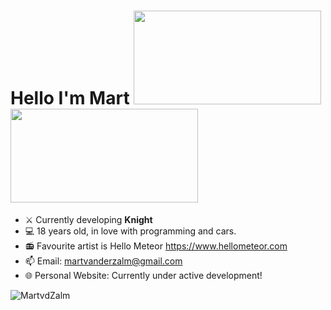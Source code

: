 <h1 id="title-with-image">
  Hello I'm Mart
  <img src="https://render.gitanimals.org/lines/MartvdZalm?pet-id=654274140321728596" width="300" height="150" />
  <img src="https://render.gitanimals.org/lines/MartvdZalm?pet-id=654272453645300804" width="300" height="150" />  
</a>

</h1>

- ⚔️ Currently developing **Knight**
- 💻 18 years old, in love with programming and cars.
- 📻 Favourite artist is Hello Meteor https://www.hellometeor.com
- 📫 Email: martvanderzalm@gmail.com
- 🌐 Personal Website: Currently under active development!  

<img align="left" src="https://github-readme-stats.vercel.app/api/top-langs?username=MartvdZalm&show_icons=true&theme=dark&locale=en&layout=compact" alt="MartvdZalm" />

